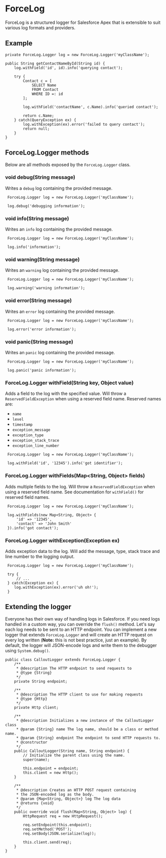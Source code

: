 # ForceLog

ForceLog is a structured logger for Salesforce Apex that is extensible to suit various log formats and providers.

## Example

```apex
private ForceLog.Logger log = new ForceLog.Logger('myClassName');

public String getContactNameById(String id) {
    log.withField('id', id).info('querying contact');

    try {
        Contact c = [
            SELECT Name
            FROM Contact
            WHERE ID =: id
        ];

        log.withField('contactName', c.Name).info('queried contact');

        return c.Name;
    } catch(QueryException ex) {
        log.withException(ex).error('failed to query contact');
        return null;
    }
}
```

## ForceLog.Logger methods

Below are all methods exposed by the `ForceLog.Logger` class.

### void debug(String message)

Writes a `debug` log containing the provided message.

```apex
 ForceLog.Logger log = new ForceLog.Logger('myClassName');

 log.debug('debugging information');
```

### void info(String message)

Writes an `info` log containing the provided message.

```apex
 ForceLog.Logger log = new ForceLog.Logger('myClassName');

 log.info('information');
```

### void warning(String message)

Writes an `warning` log containing the provided message.

```apex
 ForceLog.Logger log = new ForceLog.Logger('myClassName');

 log.warning('warning information');
```

### void error(String message)

Writes an `error` log containing the provided message.

```apex
 ForceLog.Logger log = new ForceLog.Logger('myClassName');

 log.error('error information');
```

### void panic(String message)

Writes an `panic` log containing the provided message.

```apex
 ForceLog.Logger log = new ForceLog.Logger('myClassName');

 log.panic('panic information');
```

### ForceLog.Logger withField(String key, Object value)

Adds a field to the log with the specified value. Will throw a `ReservedFieldException` when using a reserved field name. Reserved names are:

* `name`
* `level`
* `timestamp`
* `exception_message`
* `exception_type`
* `exception_stack_trace`
* `exception_line_number`

```apex
 ForceLog.Logger log = new ForceLog.Logger('myClassName');

 log.withField('id', '12345').info('got identifier');
```

### ForceLog.Logger withFields(Map<String, Object> fields)

Adds multiple fields to the log. Will throw a `ReservedFieldException` when using a reserved field name. See documentation for `withField()` for reserved field names.

```apex
 ForceLog.Logger log = new ForceLog.Logger('myClassName');

 log.withFields(new Map<String, Object> {
     'id' => '12345',
     'contact' => 'John Smith'
 }).info('got contact');
```

### ForceLog.Logger withException(Exception ex)

Adds exception data to the log. Will add the message, type, stack trace and line number to the logging output.

```apex
 ForceLog.Logger log = new ForceLog.Logger('myClassName');

 try {
     // ...
 } catch(Exception ex) {
    log.withException(ex).error('uh oh!');
 }
```

## Extending the logger

Everyone has their own way of handling logs in Salesforce. If you need logs handled in a custom way, you can override the `flush()` method. Let's say each log needs to be sent to an HTTP endpoint. You can implement a new logger that extends `ForceLog.Logger` and will create an HTTP request on every log written (**Note:** this is not best practice, just an example). By default, the logger will JSON-encode logs and write them to the debugger using `System.debug()`.

```apex
public class CalloutLogger extends ForceLog.Logger {
    /**
     * @description The HTTP endpoint to send requests to
     * @type {String}
     */
    private String endpoint;

    /**
     * @description The HTTP client to use for making requests
     * @type {Http}
     */
    private Http client;

    /**
     * @description Initializes a new instance of the CalloutLogger class
     * @param {String} name The log name, should be a class or method name.
     * @param {String} endpoint The endpoint to send HTTP requests to.
     * @constructor
     */
    public CalloutLogger(String name, String endpoint) {
        // Initialize the parent class using the name.
        super(name);

        this.endpoint = endpoint;
        this.client = new Http();
    }

    /**
     * @description Creates an HTTP POST request containing
     * the JSON-encoded log as the body.
     * @param {Map<String, Object>} log The log data
     * @returns {void}
     */
    public override void flush(Map<String, Object> log) {
        HttpRequest req = new HttpRequest();

        req.setEndpoint(this.endpoint);
        req.setMethod('POST');
        req.setBody(JSON.serialize(log));

        this.client.send(req);
    }
}
```